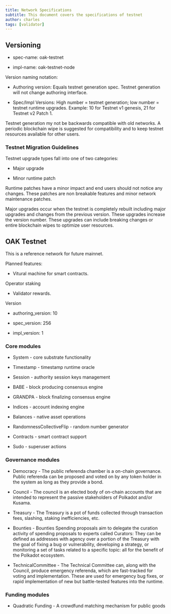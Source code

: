```yaml
---
title: Network Specifications
subtitle: This document covers the specifications of testnet
author: charles
tags: [validator]
---
```


## Versioning

- spec-name: oak-testnet

- impl-name: oak-testnet-node

Version naming notation:

- Authoring version: Equals testnet generation spec. Testnet generation will not change authoring interface.

- Spec/Impl Versions: High number = testnet generation; low number = testnet runtime upgrades. Example: 10 for Testnet v1 genesis, 21 for Testnet v2 Patch 1.

Testnet generation my not be backwards compatible with old networks. A periodic blockchain wipe is suggested for compatibility and to keep testnet resources available for other users.

### Testnet Migration Guidelines

Testnet upgrade types fall into one of two categories:

- Major upgrade

- Minor runtime patch

Runtime patches have a minor impact and end users should not notice any changes. These patches are non breakable features and minor network maintenance patches.

Major upgrades occur when the testnet is completely rebuilt including major upgrades and changes from the previous version. These upgrades increase the version number. These upgrades can include breaking changes or entire blockchain wipes to optimize user resources.

## OAK Testnet

This is a reference network for future mainnet.

Planned features:

- Vitural machine for smart contracts.

Operator staking

- Validator rewards.

Version

- authoring_version: 10

- spec_version: 256
  
- impl_version: 1

### Core modules

- System - core substrate functionality

- Timestamp - timestamp runtime oracle

- Session - authority session keys management

- BABE - block producing consensus engine

- GRANDPA - block finalizing consensus engine

- Indices - account indexing engine

- Balances - native asset operations

- RandomnessCollectiveFlip - random number generator

- Contracts - smart contract support

- Sudo - superuser actions

### Governance modules

- Democracy - The public referenda chamber is a on-chain governance. Public referenda can be proposed and voted on by any token holder in the system as long as they provide a bond. 

- Council - The council is an elected body of on-chain accounts that are intended to represent the passive stakeholders of Polkadot and/or Kusama.

- Treasury - The Treasury is a pot of funds collected through transaction fees, slashing, staking inefficiencies, etc.

- Bounties - Bounties Spending proposals aim to delegate the curation activity of spending proposals to experts called Curators: They can be defined as addresses with agency over a portion of the Treasury with the goal of fixing a bug or vulnerability, developing a strategy, or monitoring a set of tasks related to a specific topic: all for the benefit of the Polkadot ecosystem.

- TechnicalCommittee - The Technical Committee can, along with the Council, produce emergency referenda, which are fast-tracked for voting and implementation. These are used for emergency bug fixes, or rapid implementation of new but battle-tested features into the runtime.

### Funding modules

- Quadratic Funding - A crowdfund matching mechanism for public goods
